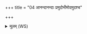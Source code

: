 +++
title = "04 आनन्दानन्दाः प्रमुदोभीमोदमुदश्च"

+++
<details><summary>मूलम् (WS)</summary>

आनन्दानन्दाः प्रमुदोभीमोदमुदश्च ये ।  
हसो नरिष्टा नृत्तानि शरीरमनु प्राविशन् ॥ ४ ॥
</details>